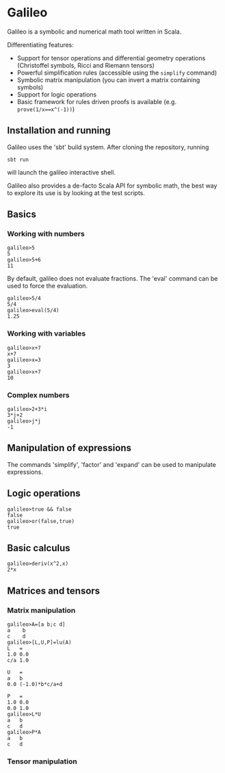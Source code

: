 # Galileo
Galileo is a symbolic and numerical math tool written in Scala.

Differentiating features:
* Support for tensor operations and differential geometry operations (Christoffel symbols, Ricci and Riemann tensors)
* Powerful simplification rules (accessible using the `simplify` command)
* Symbolic matrix manipulation (you can invert a matrix containing symbols)
* Support for logic operations
* Basic framework for rules driven proofs is available (e.g. `prove(1/x==x^(-1))`)

## Installation and running
Galileo uses the 'sbt' build system. After cloning the repository, running
```
sbt run
```
will launch the galileo interactive shell.

Galileo also provides a de-facto Scala API for symbolic math, the best way to explore its use is by looking at the test scripts.

## Basics
### Working with numbers
```
galileo>5
5
galileo>5+6
11
```
By default, galileo does not evaluate fractions. The 'eval' command can be used to force the evaluation.
```
galileo>5/4
5/4
galileo>eval(5/4)
1.25
```

### Working with variables
```
galileo>x+7
x+7
galileo>x=3
3
galileo>x+7
10
```

### Complex numbers
```
galileo>2+3*i
3*j+2
galileo>j*j
-1
```

## Manipulation of expressions
The commands 'simplify', 'factor' and 'expand' can be used to manipulate expressions.

## Logic operations
```
galileo>true && false
false
galileo>or(false,true)
true
```

## Basic calculus
```
galileo>deriv(x^2,x)
2*x 
```

## Matrices and tensors
### Matrix manipulation

```
galileo>A=[a b;c d]
a    b
c    d
galileo>[L,U,P]=lu(A)
L	=
1.0	0.0	
c/a	1.0	

U	=
a	b	
0.0	(-1.0)*b*c/a+d	

P	=
1.0	0.0
0.0	1.0
galileo>L*U
a	b
c	d
galileo>P*A
a	b
c	d
```
### Tensor manipulation

